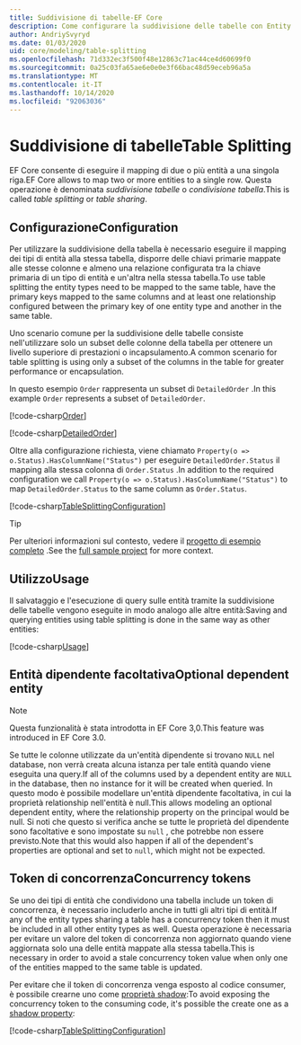 ```yaml
---
title: Suddivisione di tabelle-EF Core
description: Come configurare la suddivisione delle tabelle con Entity Framework Core
author: AndriySvyryd
ms.date: 01/03/2020
uid: core/modeling/table-splitting
ms.openlocfilehash: 71d332ec3f500f48e12863c71ac44ce4d60699f0
ms.sourcegitcommit: 0a25c03fa65ae6e0e0e3f66bac48d59eceb96a5a
ms.translationtype: MT
ms.contentlocale: it-IT
ms.lasthandoff: 10/14/2020
ms.locfileid: "92063036"
---
```

# <a name="table-splitting"></a><span data-ttu-id="61545-103">Suddivisione di tabelle</span><span class="sxs-lookup"><span data-stu-id="61545-103">Table Splitting</span></span>

<span data-ttu-id="61545-104">EF Core consente di eseguire il mapping di due o più entità a una singola riga.</span><span class="sxs-lookup"><span data-stu-id="61545-104">EF Core allows to map two or more entities to a single row.</span></span> <span data-ttu-id="61545-105">Questa operazione è denominata _suddivisione tabelle_ o _condivisione tabella_.</span><span class="sxs-lookup"><span data-stu-id="61545-105">This is called _table splitting_ or _table sharing_.</span></span>

## <a name="configuration"></a><span data-ttu-id="61545-106">Configurazione</span><span class="sxs-lookup"><span data-stu-id="61545-106">Configuration</span></span>

<span data-ttu-id="61545-107">Per utilizzare la suddivisione della tabella è necessario eseguire il mapping dei tipi di entità alla stessa tabella, disporre delle chiavi primarie mappate alle stesse colonne e almeno una relazione configurata tra la chiave primaria di un tipo di entità e un'altra nella stessa tabella.</span><span class="sxs-lookup"><span data-stu-id="61545-107">To use table splitting the entity types need to be mapped to the same table, have the primary keys mapped to the same columns and at least one relationship configured between the primary key of one entity type and another in the same table.</span></span>

<span data-ttu-id="61545-108">Uno scenario comune per la suddivisione delle tabelle consiste nell'utilizzare solo un subset delle colonne della tabella per ottenere un livello superiore di prestazioni o incapsulamento.</span><span class="sxs-lookup"><span data-stu-id="61545-108">A common scenario for table splitting is using only a subset of the columns in the table for greater performance or encapsulation.</span></span>

<span data-ttu-id="61545-109">In questo esempio `Order` rappresenta un subset di `DetailedOrder` .</span><span class="sxs-lookup"><span data-stu-id="61545-109">In this example `Order` represents a subset of `DetailedOrder`.</span></span>

[!code-csharp[Order](../../../samples/core/Modeling/TableSplitting/Order.cs?name=Order)]

[!code-csharp[DetailedOrder](../../../samples/core/Modeling/TableSplitting/DetailedOrder.cs?name=DetailedOrder)]

<span data-ttu-id="61545-110">Oltre alla configurazione richiesta, viene chiamato `Property(o => o.Status).HasColumnName("Status")` per eseguire `DetailedOrder.Status` il mapping alla stessa colonna di `Order.Status` .</span><span class="sxs-lookup"><span data-stu-id="61545-110">In addition to the required configuration we call `Property(o => o.Status).HasColumnName("Status")` to map `DetailedOrder.Status` to the same column as `Order.Status`.</span></span>

[!code-csharp[TableSplittingConfiguration](../../../samples/core/Modeling/TableSplitting/TableSplittingContext.cs?name=TableSplitting)]

> [!TIP]
> <span data-ttu-id="61545-111">Per ulteriori informazioni sul contesto, vedere il [progetto di esempio completo](https://github.com/dotnet/EntityFramework.Docs/tree/master/samples/core/Modeling/TableSplitting) .</span><span class="sxs-lookup"><span data-stu-id="61545-111">See the [full sample project](https://github.com/dotnet/EntityFramework.Docs/tree/master/samples/core/Modeling/TableSplitting) for more context.</span></span>

## <a name="usage"></a><span data-ttu-id="61545-112">Utilizzo</span><span class="sxs-lookup"><span data-stu-id="61545-112">Usage</span></span>

<span data-ttu-id="61545-113">Il salvataggio e l'esecuzione di query sulle entità tramite la suddivisione delle tabelle vengono eseguite in modo analogo alle altre entità:</span><span class="sxs-lookup"><span data-stu-id="61545-113">Saving and querying entities using table splitting is done in the same way as other entities:</span></span>

[!code-csharp[Usage](../../../samples/core/Modeling/TableSplitting/Program.cs?name=Usage)]

## <a name="optional-dependent-entity"></a><span data-ttu-id="61545-114">Entità dipendente facoltativa</span><span class="sxs-lookup"><span data-stu-id="61545-114">Optional dependent entity</span></span>

> [!NOTE]
> <span data-ttu-id="61545-115">Questa funzionalità è stata introdotta in EF Core 3,0.</span><span class="sxs-lookup"><span data-stu-id="61545-115">This feature was introduced in EF Core 3.0.</span></span>

<span data-ttu-id="61545-116">Se tutte le colonne utilizzate da un'entità dipendente si trovano `NULL` nel database, non verrà creata alcuna istanza per tale entità quando viene eseguita una query.</span><span class="sxs-lookup"><span data-stu-id="61545-116">If all of the columns used by a dependent entity are `NULL` in the database, then no instance for it will be created when queried.</span></span> <span data-ttu-id="61545-117">In questo modo è possibile modellare un'entità dipendente facoltativa, in cui la proprietà relationship nell'entità è null.</span><span class="sxs-lookup"><span data-stu-id="61545-117">This allows modeling an optional dependent entity, where the relationship property on the principal would be null.</span></span> <span data-ttu-id="61545-118">Si noti che questo si verifica anche se tutte le proprietà del dipendente sono facoltative e sono impostate su `null` , che potrebbe non essere previsto.</span><span class="sxs-lookup"><span data-stu-id="61545-118">Note that this would also happen if all of the dependent's properties are optional and set to `null`, which might not be expected.</span></span>

## <a name="concurrency-tokens"></a><span data-ttu-id="61545-119">Token di concorrenza</span><span class="sxs-lookup"><span data-stu-id="61545-119">Concurrency tokens</span></span>

<span data-ttu-id="61545-120">Se uno dei tipi di entità che condividono una tabella include un token di concorrenza, è necessario includerlo anche in tutti gli altri tipi di entità.</span><span class="sxs-lookup"><span data-stu-id="61545-120">If any of the entity types sharing a table has a concurrency token then it must be included in all other entity types as well.</span></span> <span data-ttu-id="61545-121">Questa operazione è necessaria per evitare un valore del token di concorrenza non aggiornato quando viene aggiornata solo una delle entità mappate alla stessa tabella.</span><span class="sxs-lookup"><span data-stu-id="61545-121">This is necessary in order to avoid a stale concurrency token value when only one of the entities mapped to the same table is updated.</span></span>

<span data-ttu-id="61545-122">Per evitare che il token di concorrenza venga esposto al codice consumer, è possibile crearne uno come [proprietà shadow](xref:core/modeling/shadow-properties):</span><span class="sxs-lookup"><span data-stu-id="61545-122">To avoid exposing the concurrency token to the consuming code, it's possible the create one as a [shadow property](xref:core/modeling/shadow-properties):</span></span>

[!code-csharp[TableSplittingConfiguration](../../../samples/core/Modeling/TableSplitting/TableSplittingContext.cs?name=ConcurrencyToken&highlight=2)]
